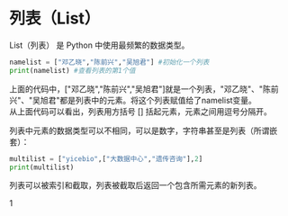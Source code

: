 # 列表（List）

List（列表） 是 Python 中使用最频繁的数据类型。

```python
namelist = ["邓乙晓","陈前兴","吴旭君"] #初始化一个列表
print(namelist) #查看列表的第1个值
```

上面的代码中，\["邓乙晓","陈前兴","吴旭君"\]就是一个列表，"邓乙晓"、"陈前兴"、"吴旭君"都是列表中的元素。将这个列表赋值给了namelist变量。  
从上面代码可以看出，列表用方括号 \[\] 括起元素，元素之间用逗号分隔开。

列表中元素的数据类型可以不相同，可以是数字，字符串甚至是列表（所谓嵌套）：

```python
multilist = ["yicebio",["大数据中心","遗传咨询"],2]
print(multilist)
```



列表可以被索引和截取，列表被截取后返回一个包含所需元素的新列表。



1

